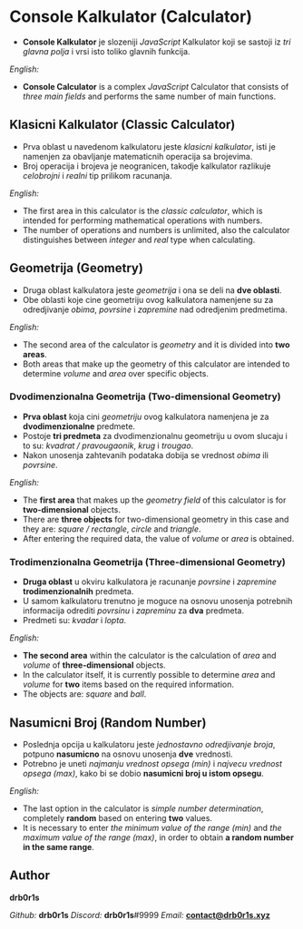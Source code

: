 # Console Kalkulator (Calculator)

- **Console Kalkulator** je slozeniji *JavaScript* Kalkulator koji se sastoji iz *tri glavna polja* i vrsi isto toliko glavnih funkcija.

*English:*
- **Console Calculator** is a complex *JavaScript* Calculator that consists of *three main fields* and performs the same number of main functions.

## Klasicni Kalkulator (Classic Calculator)

- Prva oblast u navedenom kalkulatoru jeste *klasicni kalkulator*, isti je namenjen za obavljanje matematicnih operacija sa brojevima.
- Broj operacija i brojeva je neogranicen, takodje kalkulator razlikuje *celobrojni* i *realni* tip prilikom racunanja.

*English:*
- The first area in this calculator is the *classic calculator*, which is intended for performing mathematical operations with numbers.
- The number of operations and numbers is unlimited, also the calculator distinguishes between *integer* and *real* type when calculating.

## Geometrija (Geometry)

- Druga oblast kalkulatora jeste *geometrija* i ona se deli na **dve oblasti**.
- Obe oblasti koje cine geometriju ovog kalkulatora namenjene su za odredjivanje *obima*, *povrsine* i *zapremine* nad odredjenim predmetima.

*English:*
- The second area of the calculator is *geometry* and it is divided into **two areas**.
- Both areas that make up the geometry of this calculator are intended to determine *volume* and *area* over specific objects.

### Dvodimenzionalna Geometrija (Two-dimensional Geometry)

- **Prva oblast** koja cini *geometriju* ovog kalkulatora namenjena je za **dvodimenzionalne** predmete.
- Postoje **tri predmeta** za dvodimenzionalnu geometriju u ovom slucaju i to su: *kvadrat / pravougaonik*, *krug* i *trougao*.
- Nakon unosenja zahtevanih podataka dobija se vrednost *obima* ili *povrsine*.

*English:*
- The **first area** that makes up the *geometry field* of this calculator is for **two-dimensional** objects.
- There are **three objects** for two-dimensional geometry in this case and they are: *square / rectangle*, *circle* and *triangle*.
- After entering the required data, the value of *volume* or *area* is obtained.

### Trodimenzionalna Geometrija (Three-dimensional Geometry)

- **Druga oblast** u okviru kalkulatora je racunanje *povrsine* i *zapremine* **trodimenzionalnih** predmeta.
- U samom kalkulatoru trenutno je moguce na osnovu unosenja potrebnih informacija odrediti *povrsinu* i *zapreminu* za **dva** predmeta.
- Predmeti su: *kvadar* i *lopta*.

*English:*
- **The second area** within the calculator is the calculation of *area* and *volume* of **three-dimensional** objects.
- In the calculator itself, it is currently possible to determine *area* and *volume* for **two** items based on the required information.
- The objects are: *square* and *ball*.

## Nasumicni Broj (Random Number)

- Poslednja opcija u kalkulatoru jeste *jednostavno odredjivanje broja*, potpuno **nasumicno** na osnovu unosenja **dve** vrednosti.
- Potrebno je uneti *najmanju vrednost opsega (min)* i *najvecu vrednost opsega (max)*, kako bi se dobio **nasumicni broj u istom opsegu**.

*English:*
- The last option in the calculator is *simple number determination*, completely **random** based on entering **two** values.
- It is necessary to enter *the minimum value of the range (min)* and *the maximum value of the range (max)*, in order to obtain **a random number in the same range**.

## Author

**drb0r1s**

*Github:* **drb0r1s**
*Discord:* **drb0r1s**#9999
*Email:* **contact@drb0r1s.xyz**
